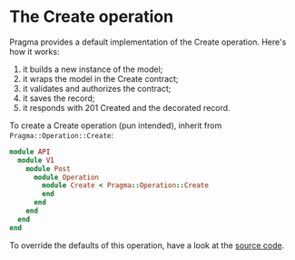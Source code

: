 # The Create operation

Pragma provides a default implementation of the Create operation. Here's how it works:

1. it builds a new instance of the model;
2. it wraps the model in the Create contract;
3. it validates and authorizes the contract;
4. it saves the record;
5. it responds with 201 Created and the decorated record.

To create a Create operation (pun intended), inherit from `Pragma::Operation::Create`:

```ruby
module API
  module V1
    module Post
      module Operation
        module Create < Pragma::Operation::Create
        end
      end
    end
  end
end
```

To override the defaults of this operation, have a look at the [source code](https://github.com/pragmarb/pragma/blob/master/lib/pragma/operation/index.rb).
